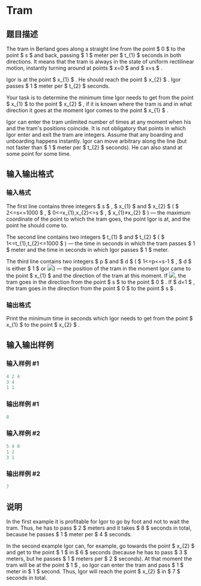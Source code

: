 # Tram

## 题目描述

The tram in Berland goes along a straight line from the point $ 0 $ to the point $ s $ and back, passing $ 1 $ meter per $ t_{1} $ seconds in both directions. It means that the tram is always in the state of uniform rectilinear motion, instantly turning around at points $ x=0 $ and $ x=s $ .

Igor is at the point $ x_{1} $ . He should reach the point $ x_{2} $ . Igor passes $ 1 $ meter per $ t_{2} $ seconds.

Your task is to determine the minimum time Igor needs to get from the point $ x_{1} $ to the point $ x_{2} $ , if it is known where the tram is and in what direction it goes at the moment Igor comes to the point $ x_{1} $ .

Igor can enter the tram unlimited number of times at any moment when his and the tram's positions coincide. It is not obligatory that points in which Igor enter and exit the tram are integers. Assume that any boarding and unboarding happens instantly. Igor can move arbitrary along the line (but not faster than $ 1 $ meter per $ t_{2} $ seconds). He can also stand at some point for some time.

## 输入输出格式

### 输入格式

The first line contains three integers $ s $ , $ x_{1} $ and $ x_{2} $ ( $ 2<=s<=1000 $ , $ 0<=x_{1},x_{2}<=s $ , $ x_{1}≠x_{2} $ ) — the maximum coordinate of the point to which the tram goes, the point Igor is at, and the point he should come to.

The second line contains two integers $ t_{1} $ and $ t_{2} $ ( $ 1<=t_{1},t_{2}<=1000 $ ) — the time in seconds in which the tram passes $ 1 $ meter and the time in seconds in which Igor passes $ 1 $ meter.

The third line contains two integers $ p $ and $ d $ ( $ 1<=p<=s-1 $ , $ d $ is either $ 1 $ or ![](https://cdn.luogu.com.cn/upload/vjudge_pic/CF746C/ee7dae0e2931e541c875d1cf78343bbce2c7035a.png)) — the position of the tram in the moment Igor came to the point $ x_{1} $ and the direction of the tram at this moment. If ![](https://cdn.luogu.com.cn/upload/vjudge_pic/CF746C/74be8e06b8041e97f872d8432e27947747c25c8a.png), the tram goes in the direction from the point $ s $ to the point $ 0 $ . If $ d=1 $ , the tram goes in the direction from the point $ 0 $ to the point $ s $ .

### 输出格式

Print the minimum time in seconds which Igor needs to get from the point $ x_{1} $ to the point $ x_{2} $ .

## 输入输出样例

### 输入样例 #1

```cpp
4 2 4
3 4
1 1

```
### 输出样例 #1

```cpp
8

```
### 输入样例 #2

```cpp
5 4 0
1 2
3 1

```
### 输出样例 #2

```cpp
7

```
## 说明

In the first example it is profitable for Igor to go by foot and not to wait the tram. Thus, he has to pass $ 2 $ meters and it takes $ 8 $ seconds in total, because he passes $ 1 $ meter per $ 4 $ seconds.

In the second example Igor can, for example, go towards the point $ x_{2} $ and get to the point $ 1 $ in $ 6 $ seconds (because he has to pass $ 3 $ meters, but he passes $ 1 $ meters per $ 2 $ seconds). At that moment the tram will be at the point $ 1 $ , so Igor can enter the tram and pass $ 1 $ meter in $ 1 $ second. Thus, Igor will reach the point $ x_{2} $ in $ 7 $ seconds in total.

